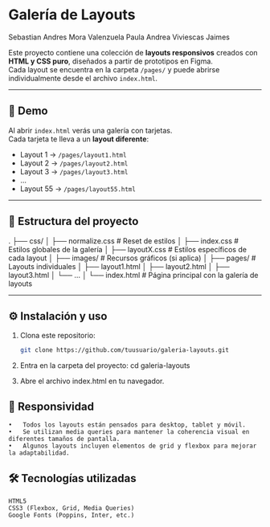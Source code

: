 # Galería de Layouts

Sebastian Andres Mora Valenzuela
Paula Andrea Viviescas Jaimes

Este proyecto contiene una colección de **layouts responsivos** creados con **HTML y CSS puro**, diseñados a partir de prototipos en Figma.  
Cada layout se encuentra en la carpeta `/pages/` y puede abrirse individualmente desde el archivo `index.html`.

---

## 🚀 Demo
Al abrir `index.html` verás una galería con tarjetas.  
Cada tarjeta te lleva a un **layout diferente**:

- Layout 1 → `/pages/layout1.html`  
- Layout 2 → `/pages/layout2.html`  
- Layout 3 → `/pages/layout3.html`  
- ...  
- Layout 55 → `/pages/layout55.html`

---

## 📂 Estructura del proyecto
.
├── css/
│   ├── normalize.css   # Reset de estilos
│   ├── index.css       # Estilos globales de la galería
│   ├── layoutX.css     # Estilos específicos de cada layout
│
├── images/             # Recursos gráficos (si aplica)
│
├── pages/              # Layouts individuales
│   ├── layout1.html
│   ├── layout2.html
│   ├── layout3.html
│   └── …
│
└── index.html          # Página principal con la galería de layouts

---

## ⚙️ Instalación y uso
1. Clona este repositorio:
   ```bash
   git clone https://github.com/tuusuario/galeria-layouts.git

2.	Entra en la carpeta del proyecto:
    cd galeria-layouts

3.	Abre el archivo index.html en tu navegador.


## 📱 Responsividad
	•	Todos los layouts están pensados para desktop, tablet y móvil.
	•	Se utilizan media queries para mantener la coherencia visual en diferentes tamaños de pantalla.
	•	Algunos layouts incluyen elementos de grid y flexbox para mejorar la adaptabilidad.


## 🛠️ Tecnologías utilizadas

    HTML5
	CSS3 (Flexbox, Grid, Media Queries)
	Google Fonts (Poppins, Inter, etc.)